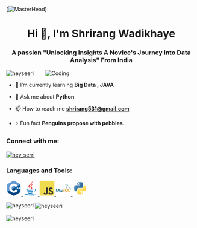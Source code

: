 [![MasterHead](https://user-images.githubusercontent.com/10498744/210012254-234538ff-d198-48aa-8964-37e6fd45d227.gif)]
<h1 align="center">Hi 👋, I'm Shrirang Wadikhaye</h1>
<h3 align="center">A passion "Unlocking Insights A Novice's Journey into Data Analysis" From India</h3>
<img align="right" alt="Coding" width="400" src="https://cdn.dribbble.com/users/1162077/screenshots/3848914/programmer.gif">
<p align="left"> <img src="https://komarev.com/ghpvc/?username=heyseeri&label=Profile%20views&color=0e75b6&style=flat" alt="heyseeri" /> </p>

- 🌱 I’m currently learning **Big Data , JAVA**

- 💬 Ask me about **Python**

- 📫 How to reach me **shrirang531@gmail.com**

- ⚡ Fun fact **Penguins propose with pebbles.**

<h3 align="left">Connect with me:</h3>
<p align="left">
<a href="https://instagram.com/hey_serri" target="blank"><img align="center" src="https://raw.githubusercontent.com/rahuldkjain/github-profile-readme-generator/master/src/images/icons/Social/instagram.svg" alt="hey_serri" height="30" width="40" /></a>
</p>

<h3 align="left">Languages and Tools:</h3>
<p align="left"> <a href="https://www.w3schools.com/cpp/" target="_blank" rel="noreferrer"> <img src="https://raw.githubusercontent.com/devicons/devicon/master/icons/cplusplus/cplusplus-original.svg" alt="cplusplus" width="40" height="40"/> </a> <a href="https://www.java.com" target="_blank" rel="noreferrer"> <img src="https://raw.githubusercontent.com/devicons/devicon/master/icons/java/java-original.svg" alt="java" width="40" height="40"/> </a> <a href="https://developer.mozilla.org/en-US/docs/Web/JavaScript" target="_blank" rel="noreferrer"> <img src="https://raw.githubusercontent.com/devicons/devicon/master/icons/javascript/javascript-original.svg" alt="javascript" width="40" height="40"/> </a> <a href="https://www.mysql.com/" target="_blank" rel="noreferrer"> <img src="https://raw.githubusercontent.com/devicons/devicon/master/icons/mysql/mysql-original-wordmark.svg" alt="mysql" width="40" height="40"/> </a> <a href="https://www.python.org" target="_blank" rel="noreferrer"> <img src="https://raw.githubusercontent.com/devicons/devicon/master/icons/python/python-original.svg" alt="python" width="40" height="40"/> </a> </p>

<p><img align="left" src="https://github-readme-stats.vercel.app/api/top-langs?username=heyseeri&show_icons=true&locale=en&layout=compact" alt="heyseeri" /></p>

<p>&nbsp;<img align="center" src="https://github-readme-stats.vercel.app/api?username=heyseeri&show_icons=true&locale=en" alt="heyseeri" /></p>

<p><img align="center" src="https://github-readme-streak-stats.herokuapp.com/?user=heyseeri&" alt="heyseeri" /></p>
